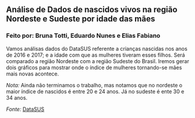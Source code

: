 ## Análise de Dados de nascidos vivos na região Nordeste e Sudeste por idade das mães 

### Feito por: Bruna Totti, Eduardo Nunes e Elias Fabiano

Vamos análisas dados do DataSUS referente a crianças nascidas nos anos de 2016 e 2017; e a idade com que as mulheres tiveram esses filhos. Será comparado a região Nordeste com a região Sudeste do Brasil. Iremos gerar dois gráficos para mostrar onde o índice de mulheres tornando-se mães mais novas acontece. 

*Nota:* Ainda não terminamos o trabalho, mas notamos que no nordeste o maior índice de nascidos é entre 20 e 24 anos. Já no sudeste é ente 30 e 34 anos. 

*Fonte:* [DataSUS](http://www2.datasus.gov.br/DATASUS/index.php?area=0205&id=6936&VObj=http://tabnet.datasus.gov.br/cgi/deftohtm.exe?sinasc/cnv/nv)
